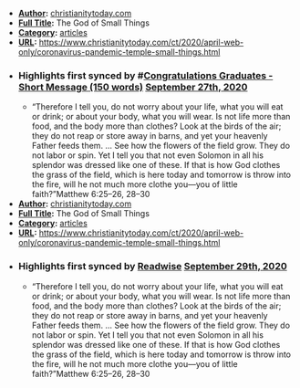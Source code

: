 - **[Author](<Author.md>):** [christianitytoday.com](<christianitytoday.com.md>)
- **[Full Title](<Full Title.md>):** The God of Small Things
- **[Category](<Category.md>):** [articles](<articles.md>)
- **[URL](<URL.md>):** https://www.christianitytoday.com/ct/2020/april-web-only/coronavirus-pandemic-temple-small-things.html
- ### Highlights first synced by #[Congratulations Graduates - Short Message (150 words)](<Congratulations Graduates - Short Message (150 words).md>) [September 27th, 2020](<September 27th, 2020.md>)
    - “Therefore I tell you, do not worry about your life, what you will eat or drink; or about your body, what you will wear. Is not life more than food, and the body more than clothes? Look at the birds of the air; they do not reap or store away in barns, and yet your heavenly Father feeds them. … See how the flowers of the field grow. They do not labor or spin. Yet I tell you that not even Solomon in all his splendor was dressed like one of these. If that is how God clothes the grass of the field, which is here today and tomorrow is throw into the fire, will he not much more clothe you—you of little faith?”Matthew 6:25–26, 28–30 
- **[Author](<Author.md>):** [christianitytoday.com](<christianitytoday.com.md>)
- **[Full Title](<Full Title.md>):** The God of Small Things
- **[Category](<Category.md>):** [articles](<articles.md>)
- **[URL](<URL.md>):** https://www.christianitytoday.com/ct/2020/april-web-only/coronavirus-pandemic-temple-small-things.html
- ### Highlights first synced by [Readwise](<Readwise.md>) [September 29th, 2020](<September 29th, 2020.md>)
    - “Therefore I tell you, do not worry about your life, what you will eat or drink; or about your body, what you will wear. Is not life more than food, and the body more than clothes? Look at the birds of the air; they do not reap or store away in barns, and yet your heavenly Father feeds them. … See how the flowers of the field grow. They do not labor or spin. Yet I tell you that not even Solomon in all his splendor was dressed like one of these. If that is how God clothes the grass of the field, which is here today and tomorrow is throw into the fire, will he not much more clothe you—you of little faith?”Matthew 6:25–26, 28–30 
